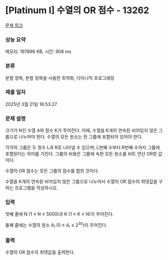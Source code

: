 # [Platinum I] 수열의 OR 점수 - 13262 

[문제 링크](https://www.acmicpc.net/problem/13262) 

### 성능 요약

메모리: 197896 KB, 시간: 908 ms

### 분류

분할 정복, 분할 정복을 사용한 최적화, 다이나믹 프로그래밍

### 제출 일자

2025년 3월 21일 18:53:27

### 문제 설명

<p>크기가 N인 수열 A와 정수 K가 주어진다. 이때, 수열을 K개의 연속된 비어있지 않은 그룹으로 나누어야 한다. 수열의 모든 원소는 한 그룹에 포함되어 있어야 한다.</p>

<p>각각의 그룹은 두 정수 L과 R로 나타낼 수 있으며, L번째 수부터 R번째 수까지 그룹에 포함된다는 의미를 가진다. 그룹의 비용은 그룹에 속한 모든 원소를 비트 연산 OR한 값이다.</p>

<p>수열의 OR 점수는 모든 그룹의 점수를 합한 것이다.</p>

<p>수열을 K개의 연속된 비어있지 않은 그룹으로 나누어서 수열의 OR 점수의 최댓값을 구하는 프로그램을 작성하시오. </p>

### 입력 

 <p>첫째 줄에 N (1 ≤ N ≤ 5000)과 K (1 ≤ K ≤ N)이 주어진다.</p>

<p>둘째 줄에는 수열의 원소 A<sub>i</sub> (0 ≤ A<sub>i</sub> ≤ 2<sup>30</sup>)이 주어진다.</p>

### 출력 

 <p>수열의 OR 점수의 최댓값을 출력한다.</p>

